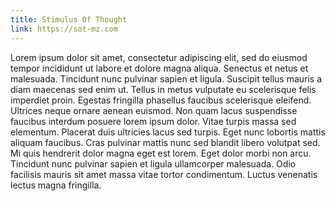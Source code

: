 ```yaml
---
title: Stimulus Of Thought
link: https://sot-mz.com
---
```


Lorem ipsum dolor sit amet, consectetur adipiscing elit, sed do eiusmod tempor incididunt ut labore et dolore magna aliqua. Senectus et netus et malesuada. Tincidunt nunc pulvinar sapien et ligula. Suscipit tellus mauris a diam maecenas sed enim ut. Tellus in metus vulputate eu scelerisque felis imperdiet proin. Egestas fringilla phasellus faucibus scelerisque eleifend. Ultrices neque ornare aenean euismod. Non quam lacus suspendisse faucibus interdum posuere lorem ipsum dolor. Vitae turpis massa sed elementum. Placerat duis ultricies lacus sed turpis. Eget nunc lobortis mattis aliquam faucibus. Cras pulvinar mattis nunc sed blandit libero volutpat sed. Mi quis hendrerit dolor magna eget est lorem. Eget dolor morbi non arcu. Tincidunt nunc pulvinar sapien et ligula ullamcorper malesuada. Odio facilisis mauris sit amet massa vitae tortor condimentum. Luctus venenatis lectus magna fringilla.
